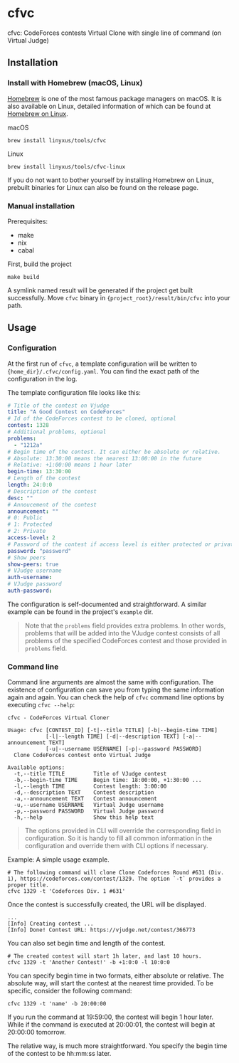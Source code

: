 # cfvc
 cfvc: CodeForces contests Virtual Clone with single line of command (on Virtual Judge)

## Installation

### Install with Homebrew (macOS, Linux)

[Homebrew](https://brew.sh/) is one of the most famous package managers on macOS. It is also available on Linux, detailed information of which can be found at [Homebrew on Linux](https://docs.brew.sh/Homebrew-on-Linux).

macOS
```shell
brew install linyxus/tools/cfvc
```

Linux
```shell
brew install linyxus/tools/cfvc-linux
```

If you do not want to bother yourself by installing Homebrew on Linux, prebuilt binaries for Linux can also be found on the release page.

### Manual installation
Prerequisites:
- make
- nix
- cabal

First, build the project
```
make build
```

A symlink named result will be generated if the project get built successfully.
Move `cfvc` binary in `{project_root}/result/bin/cfvc` into your path.

## Usage

### Configuration

At the first run of `cfvc`, a template configuration will be written to `{home_dir}/.cfvc/config.yaml`. You can find the exact path of the configuration in the log.

The template configuration file looks like this:
```yaml
# Title of the contest on Vjudge
title: "A Good Contest on CodeForces"
# Id of the CodeForces contest to be cloned, optional
contest: 1328
# Additional problems, optional
problems:
  - "1212a"
# Begin time of the contest. It can either be absolute or relative.
# Absolute: 13:30:00 means the nearest 13:00:00 in the future
# Relative: +1:00:00 means 1 hour later
begin-time: 13:30:00
# Length of the contest
length: 24:0:0
# Description of the contest
desc: ""
# Annoucement of the contest
announcement: ""
# 0: Public
# 1: Protected
# 2: Private
access-level: 2
# Password of the contest if access level is either protected or private
password: "password"
# Show peers
show-peers: true
# VJudge username
auth-username:
# VJudge password
auth-password:
```

The configuration is self-documented and straightforward. A similar example can be found in the project's
`example` dir.

> Note that the `problems` field provides extra problems. In other words, problems that will be added into the VJudge contest consists of all problems of the specified CodeForces contest and those provided in `problems` field.

### Command line

Command line arguments are almost the same with configuration. The existence of configuration can save you from typing the same information again and again. You can check the help of `cfvc` command line options by executing `cfvc --help`:
```
cfvc - CodeForces Virtual Cloner

Usage: cfvc [CONTEST_ID] [-t|--title TITLE] [-b|--begin-time TIME]
            [-l|--length TIME] [-d|--description TEXT] [-a|--announcement TEXT]
            [-u|--username USERNAME] [-p|--password PASSWORD]
  Clone CodeForces contest onto Virtual Judge

Available options:
  -t,--title TITLE         Title of VJudge contest
  -b,--begin-time TIME     Begin time: 18:00:00, +1:30:00 ...
  -l,--length TIME         Contest length: 3:00:00
  -d,--description TEXT    Contest description
  -a,--announcement TEXT   Contest announcement
  -u,--username USERNAME   Virtual Judge username
  -p,--password PASSWORD   Virtual Judge password
  -h,--help                Show this help text
```

> The options provided in CLI will override the corresponding field in configuration. So it is handy to fill all common information in the configuration and override them with CLI options if necessary.

Example:
A simple usage example.
```shell
# The following command will clone Clone Codeforces Round #631 (Div. 1), https://codeforces.com/contest/1329. The option `-t` provides a proper title.
cfvc 1329 -t 'Codeforces Div. 1 #631'
```

Once the contest is successfully created, the URL will be displayed.
```
...
[Info] Creating contest ...
[Info] Done! Contest URL: https://vjudge.net/contest/366773
```

You can also set begin time and length of the contest.
```shell
# The created contest will start 1h later, and last 10 hours.
cfvc 1329 -t 'Another Contest!' -b +1:0:0 -l 10:0:0
```

You can specify begin time in two formats, either absolute or relative.
The absolute way, will start the contest at the nearest time provided. To be specific, consider the following command:
```shell
cfvc 1329 -t 'name' -b 20:00:00
```
If you run the command at 19:59:00, the contest will begin 1 hour later. While if the command is executed at 20:00:01, the contest will begin at 20:00:00 tomorrow.

The relative way, is much more straightforward. You specify the begin time of the contest to be hh:mm:ss later.